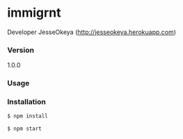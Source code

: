 # immigrnt

Developer JesseOkeya (http://jesseokeya.herokuapp.com)

### Version
1.0.0

### Usage


### Installation
```sh
$ npm install
```

```sh
$ npm start
```
